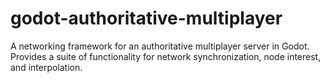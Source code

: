 # godot-authoritative-multiplayer
 A networking framework for an authoritative multiplayer server in Godot. Provides a suite of functionality for network synchronization, node interest, and interpolation.
